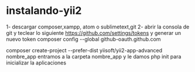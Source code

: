 # instalando-yii2
1- descargar composer,xampp, atom o sublimetext,git
2- abrir la consola de git y teclear lo siguiente 
  https://github.com/settings/tokens y generar un nuevo token
  composer config --global github-oauth.github.com <TOKEN>
  
  composer create-project --prefer-dist yiisoft/yii2-app-advanced nombre_app
  entramos  a la carpeta nombre_app y le damos php init para inicializar la aplicaciones
